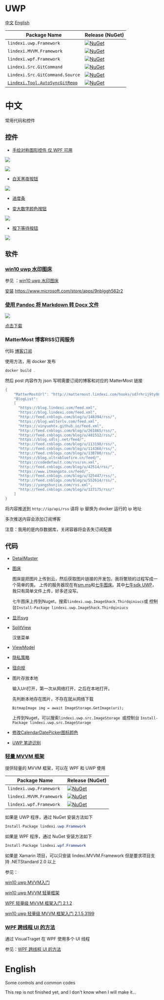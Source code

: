 ﻿# UWP

[中文](#中文)
[English](#English)

| Package Name                   | Release (NuGet) | 
|--------------------------------|-----------------|
|  `lindexi.uwp.Framework`       |[![NuGet](https://img.shields.io/nuget/v/lindexi.uwp.Framework.svg)](https://www.nuget.org/packages/lindexi.uwp.Framework/)|
|  `lindexi.MVVM.Framework`      |[![NuGet](https://img.shields.io/nuget/v/lindexi.MVVM.Framework.svg)](https://www.nuget.org/packages/lindexi.MVVM.Framework/)|
|  `lindexi.wpf.Framework`       |[![NuGet](https://img.shields.io/nuget/v/lindexi.wpf.Framework.svg)](https://www.nuget.org/packages/lindexi.wpf.Framework/)|
|  `Lindexi.Src.GitCommand`       |[![NuGet](https://img.shields.io/nuget/v/Lindexi.Src.GitCommand.svg)](https://www.nuget.org/packages/Lindexi.Src.GitCommand/)|
|  `Lindexi.Src.GitCommand.Source`       |[![NuGet](https://img.shields.io/nuget/v/Lindexi.Src.GitCommand.Source.svg)](https://www.nuget.org/packages/Lindexi.Src.GitCommand.Source/)|
|  [`Lindexi.Tool.AutoSyncGitRepo`](package/AutoSyncGitRepo/README.md)       |[![NuGet](https://img.shields.io/nuget/v/Lindexi.Tool.AutoSyncGitRepo.svg)](https://www.nuget.org/packages/Lindexi.Tool.AutoSyncGitRepo/)|

# 中文

常用代码和控件

## 控件

 - [手绘对称图形控件 仅 WPF 可用](wpf/WPFFlipDrawingCanvas)

 [![](https://img.shields.io/nuget/v/Lindexi.Control.WPFFlipDrawingCanvas.svg)](https://www.nuget.org/packages/Lindexi.Control.WPFFlipDrawingCanvas)

 ![](docs/image/WPFFlipDrawingCanvas.gif)

 - [白天黑夜按钮](uwp/control/NightDayThemeToggleButton)

 ![](uwp/control/NightDayThemeToggleButton/NightDayThemeToggleButton/Assets/NightDayThemeToggleButton.gif)

 - [进度条](uwp/control/Progress)

 - [变大数字颜色按钮](uwp/control/RountGradualFigure)

 ![](uwp/control/RountGradualFigure/RountGradualFigure/Assets/RountGradual.gif)

 - [按下等待按钮](uwp/control/Button)

 ![](http://image.acmx.xyz/be842536-5c96-47f4-a49d-354e749a826aProgressButton.gif)

## 软件

### [win10 uwp 水印图床](uwp/control/BitStamp)

参见 ：[win10 uwp 水印图床](https://blog.csdn.net/lindexi_gd/article/details/52808347?utm_source=blogxgwz5)

[安装](ms-windows-store://pdp/?productid=9nblggh562r2) https://www.microsoft.com/store/apps/9nblggh562r2

### [使用 Pandoc 将 Markdown 转 Docx 文件](wpf/PandocMarkdown2Docx)

![](http://image.acmx.xyz/lindexi%2F2018102311206349)

[点击下载](https://github.com/lindexi/UWP/releases/tag/PandocMarkdown2Docx_1.0)

### MatterMost 博客RSS订阅服务

代码 [博客订阅](./src/博客订阅)

使用方法，用 docker 发布

```csharp
docker build .
```

然后 post 内容作为 json 写明需要订阅的博客和对应的 MatterMost 链接

```csharp
{
    "MatterMostUrl": "http://mattermost.lindexi.com/hooks/sd7rhrij9ty98kerzdu8pfrbcy",
    "BlogList": 
    [
      "https://blog.lindexi.com/feed.xml", 
      "https://blog.lindexi.com/feed.xml",
      "http://feed.cnblogs.com/blog/u/148394/rss/", 
      "https://blog.walterlv.com/feed.xml", 
      "https://xinyuehtx.github.io/feed.xml", 
      "http://feed.cnblogs.com/blog/u/261865/rss/", 
      "http://feed.cnblogs.com/blog/u/481512/rss/", 
      "https://blog.sdlsj.net/feed/", 
      "http://feed.cnblogs.com/blog/u/113198/rss/", 
      "http://feed.cnblogs.com/blog/u/114368/rss/", 
      "http://feed.cnblogs.com/blog/u/138780/rss/", 
      "https://blog.ultrabluefire.cn/feed/", 
      "https://codedefault.com/rss/sn.xml", 
      "http://feed.cnblogs.com/blog/u/42514/rss/", 
      "https://www.itmangoto.cn/feed/", 
      "http://feed.cnblogs.com/blog/u/325447/rss/", 
      "http://feed.cnblogs.com/blog/u/552614/rss/", 
      "https://yangshunjie.com/rss.xml", 
      "http://feed.cnblogs.com/blog/u/127175/rss/"
    ]
}
```

将内容推送到 `http://ip/api/rss` 请将 ip 替换为 docker 运行的 ip 地址

多次推送内容会添加订阅博客

注意：我用的是内存数据库，关闭容器将会丢失订阅配置

## 代码

 - [DetailMaster](uwp/src/DetailMaster)

 - [图床](uwp/src/Imageshack)

   图床是把图片上传到云，然后获取图片链接的开发包，我将繁琐的过程写成一个简单的类。
   上传的服务器现在有[sm.ms](https://sm.ms/)和[七牛图床](http://www.qiniu.com/)。其中[七牛sdk UWP](uwp/src/Imageshack/cloundes)，
   我只有简单文件上传，好多还没写。

   七牛图床上传到Nuget，搜索`lindexi.uwp.ImageShack.Thirdqiniucs`或
   控制台`Install-Package lindexi.uwp.ImageShack.Thirdqiniucs`

 - [显示svg](uwp/src/ScalableVectorGraphic)

 - [SplitView](uwp/src/SplitView)
   
   汉堡菜单

 - [ViewModel](uwp/src/ViewModel)

 - [隐私策略](uwp/src/隐私策略)

 - [径向规](uwp/src/RadialGauge)

 - 图片存放本地
   
   输入Uri打开，第一次从网络打开，之后在本地打开。

   先判断本地存在图片，不存在就从网络下载

   `BitmapImage img = await ImageStorage.GetImage(uri);`

   上传到Nuget，可以搜索`lindexi.uwp.src.ImageStorage `或控制台
   `Install-Package lindexi.uwp.src.ImageStorage`

 - [修改CalendarDatePicker图标颜色](uwp/src/CalendarDatePickerForeground)

 - [UWP 笔迹识别](uwp/src/Ink)

### [轻量 MVVM 框架](uwp/src/Framework)

提供轻量的 MVVM 框架，可以在 WPF 和 UWP 使用

| Package Name                   | Release (NuGet) | 
|--------------------------------|-----------------|
|  `lindexi.uwp.Framework`       |[![NuGet](https://img.shields.io/nuget/v/lindexi.uwp.Framework.svg)](https://www.nuget.org/packages/lindexi.uwp.Framework/)|
|  `lindexi.MVVM.Framework`      |[![NuGet](https://img.shields.io/nuget/v/lindexi.MVVM.Framework.svg)](https://www.nuget.org/packages/lindexi.MVVM.Framework/)|
|  `lindexi.wpf.Framework`       |[![NuGet](https://img.shields.io/nuget/v/lindexi.wpf.Framework.svg)](https://www.nuget.org/packages/lindexi.wpf.Framework/)|

如果是 UWP 程序，通过 NuGet 安装方法如下

```csharp
Install-Package lindexi.uwp.Framework
```

如果是 WPF 程序，通过 NuGet 安装方法如下

```csharp
Install-Package lindexi.wpf.Framework
```

如果是 Xamarin 项目，可以只安装 lindexi.MVVM.Framework 但是要求项目支持 .NETStandard 2.0 以上

参见：

[win10 uwp MVVM入门](https://lindexi.gitee.io/post/win10-uwp-MVVM%E5%85%A5%E9%97%A8.html )

[win10 uwp MVVM 轻量框架](https://lindexi.gitee.io/post/win10-uwp-MVVM-%E8%BD%BB%E9%87%8F%E6%A1%86%E6%9E%B6.html )

[WPF 轻量级 MVVM 框架入门 2.1.2](https://lindexi.gitee.io/post/WPF-%E8%BD%BB%E9%87%8F%E7%BA%A7-MVVM-%E6%A1%86%E6%9E%B6%E5%85%A5%E9%97%A8-2.1.2.html )

[win10 uwp 轻量级 MVVM 框架入门 2.1.5.3199](https://lindexi.gitee.io/post/win10-uwp-%E8%BD%BB%E9%87%8F%E7%BA%A7-MVVM-%E6%A1%86%E6%9E%B6%E5%85%A5%E9%97%A8-2.1.5.3199.html )


 
### [WPF 跨线程 UI 的方法](wpf/CaitrairSodeyatarFowfurur)

通过 VisualTraget 在 WPF 使用多个 UI 线程

参见：[WPF 跨线程 UI 的方法](https://lindexi.github.io/lindexi/post/WPF-%E8%B7%A8%E7%BA%BF%E7%A8%8B-UI-%E7%9A%84%E6%96%B9%E6%B3%95.html )

# English

Some controls and common codes

This rep is not finished yet, and I don't know when I will make it...

